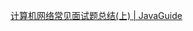 [计算机网络常见面试题总结(上) | JavaGuide](https://javaguide.cn/cs-basics/network/other-network-questions.html#websocket)